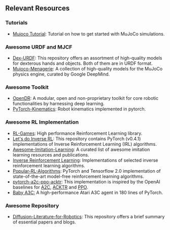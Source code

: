 ## Relevant Resources

### Tutorials

- [Mujoco Tutorial](https://github.com/tayalmanan28/MuJoCo-Tutorial): Tutorial on how to get started with MuJoCo simulations.



### Awesome URDF and MJCF

- [Dex-URDF](https://github.com/dexsuite/dex-urdf): This repository offers an assortment of high-quality models for dexterous hands and objects. Both of them are in URDF format.
- [Mujoco-Menagerie](https://github.com/google-deepmind/mujoco_menagerie): A collection of high-quality models for the MuJoCo physics engine, curated by Google DeepMind.



### Awesome Toolkit

- [OpenDR](https://github.com/opendr-eu/opendr): A modular, open and non-proprietary toolkit for core robotic functionalities by harnessing deep learning.
- [PyTorch-Kinematics](https://github.com/UM-ARM-Lab/pytorch_kinematics): Robot kinematics implemented in pytorch.



### Awesome RL Implementation

- [RL-Games](https://github.com/Denys88/rl_games): High performance Reinforcement Learning library.
- [Let's do Inverse RL](https://github.com/reinforcement-learning-kr/lets-do-irl): This repository contains PyTorch (v0.4.1) implementations of Inverse Reinforcement Learning (IRL) algorithms.
- [Awesome-Imitation-Learning](https://github.com/kristery/Awesome-Imitation-Learning): A curated list of awesome imitation learning resources and publications.
- [Inverse Reinforcement Learning](https://github.com/MatthewJA/Inverse-Reinforcement-Learning): Implementations of selected inverse reinforcement learning algorithms.
- [Popular-RL-Algorithms](https://github.com/quantumiracle/Popular-RL-Algorithms): PyTorch and Tensorflow 2.0 implementation of state-of-the-art model-free reinforcement learning algorithms.
- [pytorch-a2c-ppo-acktr](https://github.com/ikostrikov/pytorch-a2c-ppo-acktr-gail): This implementation is inspired by the OpenAI baselines for [A2C](https://github.com/openai/baselines/tree/master/baselines/a2c), [ACKTR](https://github.com/openai/baselines/tree/master/baselines/acktr) and [PPO](https://github.com/openai/baselines/tree/master/baselines/ppo1). 
- [Baby A3C:](https://github.com/greydanus/baby-a3c) A high-performance Atari A3C agent in 180 lines of PyTorch.



### Awesome Repository

- [Diffusion-Literature-for-Robotics](https://github.com/mbreuss/diffusion-literature-for-robotics): This repository offers a brief summary of essential papers and blogs.